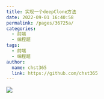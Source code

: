 ```yaml
---
title: 实现一个deepClone方法
date: 2022-09-01 16:40:58
permalink: /pages/36725a/
categories: 
  - 前端
  - 编程题
tags: 
  - 前端
  - 编程题
author: 
  name: chst365
  link: https://github.com/chst365
---
```

![](https://cdn.jsdelivr.net/gh/chst365/bolgImgs/imgs/topImgs/426.jpg)
